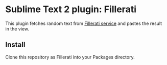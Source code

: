 # Sublime Text 2 plugin: Fillerati

This plugin fetches random text from [Fillerati service](http://www.fillerati.com) and pastes the result in the view.

## Install

Clone this repository as Fillerati into your Packages directory.